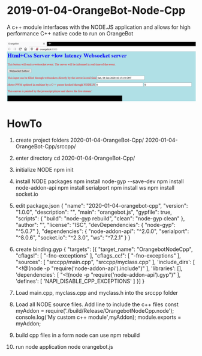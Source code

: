 # 2019-01-04-OrangeBot-Node-Cpp
A c++ module interfaces with the NODE.JS application and allows for high performance C++ native code to run on OrangeBot<br>

![alt text](https://raw.githubusercontent.com/OrsoEric/2019-01-04-OrangeBot-Node-Cpp/master/I9%20-%20Browser%20interface.PNG)

# HowTo
1) create project folders
	2020-01-04-OrangeBot-Cpp/
	2020-01-04-OrangeBot-Cpp/srccpp/
2) enter directory
	cd 2020-01-04-OrangeBot-Cpp/
3) initialize NODE
	npm init
4) install NODE packages
	npm install node-gyp --save-dev
	npm install node-addon-api
	npm install serialport
	npm install ws
	npm install socket.io
5) edit package.json
{
  "name": "2020-01-04-orangebot-cpp",
  "version": "1.0.0",
  "description": "",
  "main": "orangebot.js",
  "gypfile": true,
  "scripts": {
    "build": "node-gyp rebuild",
    "clean": "node-gyp clean"
  },
  "author": "",
  "license": "ISC",
  "devDependencies": {
    "node-gyp": "^5.0.7"
  },
  "dependencies": {
    "node-addon-api": "^2.0.0",
    "serialport": "^8.0.6",
    "socket.io": "^2.3.0",
    "ws": "^7.2.1"
  }
}
6) create binding.gyp
{
    "targets": [{
        "target_name": "OrangebotNodeCpp",
        "cflags!": [ "-fno-exceptions" ],
        "cflags_cc!": [ "-fno-exceptions" ],
        "sources": [
            "srccpp/main.cpp",
			"srccpp/myclass.cpp"
        ],
        'include_dirs': [
            "<!@(node -p \"require('node-addon-api').include\")"
        ],
        'libraries': [],
        'dependencies': [
            "<!(node -p \"require('node-addon-api').gyp\")"
        ],
        'defines': [ 'NAPI_DISABLE_CPP_EXCEPTIONS' ]
    }]
}

7) Load main.cpp, myclass.cpp and myclass.h into the srccpp folder
8) Load all NODE source files. Add line to include the c++ files
	const myAddon = require('./build/Release/OrangebotNodeCpp.node');
	console.log('My custom c++ module',myAddon);
	module.exports = myAddon;
9) build cpp files in a form node can use
	npm rebuild
10) run node application
	node orangebot.js

